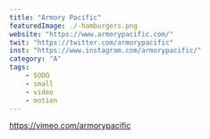 ```yaml
---
title: "Armory Pacific"
featuredImage: ./-hamburgers.png
website: "https://www.armorypacific.com/"
twit: "https://twitter.com/armorypacific"
inst: "https://www.instagram.com/armorypacific/"
category: "A"
tags:
    - SODO
    - small
    - video
    - motion
---
```


https://vimeo.com/armorypacific

